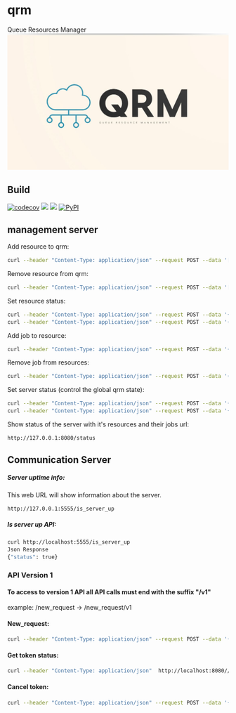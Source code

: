 # qrm
Queue Resources Manager
![QRM](https://github.com/final-israel/qrm/blob/main/qrm_logo.jpeg?raw=true)
## Build 

[![codecov](https://codecov.io/gh/final-israel/qrm/branch/main/graph/badge.svg?token=0FIPGEXVJ6)](https://codecov.io/gh/final-israel/qrm)
![](https://img.shields.io/badge/Maintained%3F-yes-green.svg)
![](https://img.shields.io/github/issues/final-israel/qrm.svg)
[![PyPI](https://img.shields.io/pypi/v/qrm-client?color=blue&label=qrm-client%20pypi)](https://pypi.org/project/qrm-client/)
## management server
Add resource to qrm:

```bash
curl --header "Content-Type: application/json" --request POST --data '[{"name": "resource_2", "type": "server"}]'  http://localhost:8080/add_resources
```

Remove resource from qrm:

```bash
curl --header "Content-Type: application/json" --request POST --data '[{"name": "resource_2", "type": "server"}]'  http://localhost:8080/remove_resources
```

Set resource status:

```bash
curl --header "Content-Type: application/json" --request POST --data '{"resource_name": "resource_2", "status": "active"}'  http://localhost:8080/set_resource_status
curl --header "Content-Type: application/json" --request POST --data '{"resource_name": "resource_2", "status": "disabled"}'  http://localhost:8080/set_resource_status
```

Add job to resource:

```bash
curl --header "Content-Type: application/json" --request POST --data '{"resource_name": "resource_1", "job": {"token": 1, "job_name": "foo"}}'  http://localhost:8080/add_job_to_resource

````

Remove job from resources:

```bash
curl --header "Content-Type: application/json" --request POST --data '{"token": 1, "resources": ["resource_1"]}'  http://localhost:8080/remove_job
```


Set server status (control the global qrm state):

```bash
curl --header "Content-Type: application/json" --request POST --data '{"status": "disabled"}'  http://localhost:8080/set_server_status
curl --header "Content-Type: application/json" --request POST --data '{"status": "active"}'  http://localhost:8080/set_server_status
```

Show status of the server with it's resources and their jobs url:
```console
http://127.0.0.1:8080/status
```

## Communication Server
##### Server uptime info:
This web URL will show information about the server. 
```console
http://127.0.0.1:5555/is_server_up
```
##### Is server up API:
```bash
curl http://localhost:5555/is_server_up
Json Response 
{"status": true}
```

### API Version 1
#### To access to version 1 API all API calls must end with the suffix "/v1"
example: /new_request -> /new_request/v1


#### New_request:
```bash
curl --header "Content-Type: application/json" --request POST --data '{"names": [{"names": ["r1"], "count": 1}], "tags": [], "token": "token1234"}'  http://localhost:8080/new_request/v1
```
#### Get token status:
```bash
curl --header "Content-Type: application/json"  http://localhost:8080//get_token_status/v1?token=<token>
```
#### Cancel token:
```bash
curl --header "Content-Type: application/json" --request POST --data '{"token": "token1234"}'  http://localhost:8080/cancel_token/v1
```
